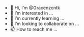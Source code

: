 - 👋 Hi, I’m @Gracenzcntk
- 👀 I’m interested in ...
- 🌱 I’m currently learning ...
- 💞️ I’m looking to collaborate on ...
- 📫 How to reach me ...

<!---
Gracenzcntk/Gracenzcntk is a ✨ special ✨ repository because its `README.md` (this file) appears on your GitHub profile.
You can click the Preview link to take a look at your changes.
--->

